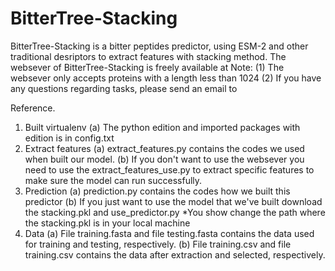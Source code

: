 # BitterTree-Stacking
BitterTree-Stacking is a bitter peptides predictor, using ESM-2 and other traditional desriptors to extract features with stacking method.
The websever of BitterTree-Stacking is freely available at 
Note:
(1) The websever only accepts proteins with a length less than 1024
(2) If you have any questions regarding tasks, please send an email to 

Reference.








1. Built virtualenv
   (a) The python edition and imported packages with edition is in config.txt
2. Extract features
   (a) extract_features.py contains the codes we used when built our model.
   (b) If you don't want to use the websever you need to use the extract_features_use.py to extract 
       specific features to make sure the model can run successfully.
3. Prediction
   (a) prediction.py contains the codes how we built this predictor
   (b) If you just want to use the model that we've built download the stacking.pkl and use_predictor.py
        *You show change the path where the stacking.pkl is in your local machine
4. Data
   (a) File training.fasta and file testing.fasta contains the data used for training and testing, 
       respectively.
   (b) File training.csv and file training.csv contains the data after extraction and selected, 
       respectively.
